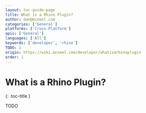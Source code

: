 ```yaml
---
layout: toc-guide-page
title: What is a Rhino Plugin?
author: dan@mcneel.com
categories: ['General']
platforms: ['Cross-Platform']
apis: ['General']
languages: ['All']
keywords: ['developer', 'rhino']
TODO: 1
origin: https://wiki.mcneel.com/developer/whatisarhinoplugin
order: 1
---
```



# What is a Rhino Plugin?
{: .toc-title }

TODO
